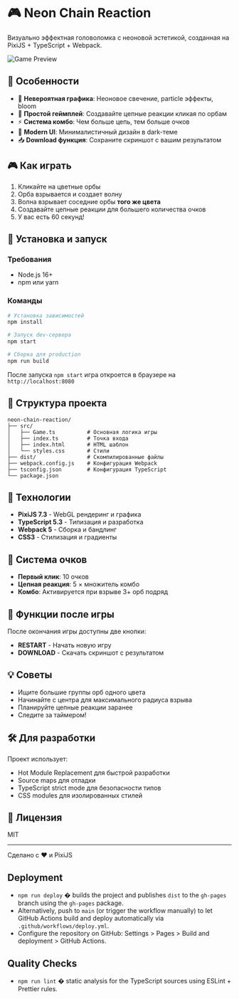 # 🎮 Neon Chain Reaction

Визуально эффектная головоломка с неоновой эстетикой, созданная на PixiJS + TypeScript + Webpack.

![Game Preview](https://alex4124.github.io/neon_chain/)

## 🌟 Особенности

- 💫 **Невероятная графика**: Неоновое свечение, particle эффекты, bloom
- 🎯 **Простой геймплей**: Создавайте цепные реакции кликая по орбам
- ⚡ **Система комбо**: Чем больше цепь, тем больше очков
- 🎨 **Modern UI**: Минималистичный дизайн в dark-теме
- 📥 **Download функция**: Сохраните скриншот с вашим результатом

## 🎮 Как играть

1. Кликайте на цветные орбы
2. Орба взрывается и создает волну
3. Волна взрывает соседние орбы **того же цвета**
4. Создавайте цепные реакции для большего количества очков
5. У вас есть 60 секунд!

## 🚀 Установка и запуск

### Требования
- Node.js 16+ 
- npm или yarn

### Команды

```bash
# Установка зависимостей
npm install

# Запуск dev-сервера
npm start

# Сборка для production
npm run build
```

После запуска `npm start` игра откроется в браузере на `http://localhost:8080`

## 📁 Структура проекта

```
neon-chain-reaction/
├── src/
│   ├── Game.ts          # Основная логика игры
│   ├── index.ts         # Точка входа
│   ├── index.html       # HTML шаблон
│   └── styles.css       # Стили
├── dist/                # Скомпилированные файлы
├── webpack.config.js    # Конфигурация Webpack
├── tsconfig.json        # Конфигурация TypeScript
└── package.json
```

## 🎨 Технологии

- **PixiJS 7.3** - WebGL рендеринг и графика
- **TypeScript 5.3** - Типизация и разработка
- **Webpack 5** - Сборка и бандлинг
- **CSS3** - Стилизация и градиенты

## 🎯 Система очков

- **Первый клик**: 10 очков
- **Цепная реакция**: 5 × множитель комбо
- **Комбо**: Активируется при взрыве 3+ орб подряд

## 📸 Функции после игры

После окончания игры доступны две кнопки:

- **RESTART** - Начать новую игру
- **DOWNLOAD** - Скачать скриншот с результатом

## 💡 Советы

- Ищите большие группы орб одного цвета
- Начинайте с центра для максимального радиуса взрыва
- Планируйте цепные реакции заранее
- Следите за таймером!

## 🛠️ Для разработки

Проект использует:
- Hot Module Replacement для быстрой разработки
- Source maps для отладки
- TypeScript strict mode для безопасности типов
- CSS modules для изолированных стилей

## 📝 Лицензия

MIT

---

Сделано с ❤️ и PixiJS

## Deployment

- `npm run deploy` � builds the project and publishes `dist` to the `gh-pages` branch using the `gh-pages` package.
- Alternatively, push to `main` (or trigger the workflow manually) to let GitHub Actions build and deploy automatically via `.github/workflows/deploy.yml`.
- Configure the repository on GitHub: Settings > Pages > Build and deployment > GitHub Actions.

## Quality Checks

- `npm run lint` � static analysis for the TypeScript sources using ESLint + Prettier rules.


